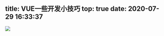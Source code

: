 title: VUE一些开发小技巧
top: true
date: 2020-07-29 16:33:37
---
![](http://bpic.588ku.com/illus_water_img/19/09/25/3066d0820899e2be767943c538be60ea.jpg!/fw/750/quality/99/unsharp/true/compress/true)

<!-- more -->
